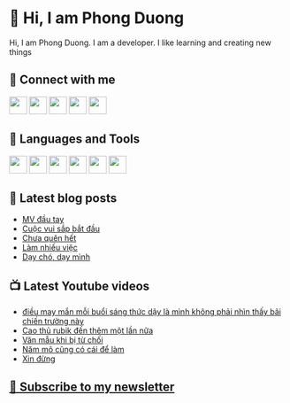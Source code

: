 # 👋 Hi, I am Phong Duong

Hi, I am Phong Duong. I am a developer. I like learning and creating new things

## 🔗 Connect with me
[<img height="32" width="32" src="https://cdn.jsdelivr.net/npm/simple-icons@v3/icons/youtube.svg" />](https://www.youtube.com/channel/UCXykqt3V2-9bYXKWZRcH0rA)
[<img height="32" width="32" src="https://cdn.jsdelivr.net/npm/simple-icons@v3/icons/instagram.svg" />](https://www.instagram.com/phongduonglh)
[<img height="32" width="32" src="https://cdn.jsdelivr.net/npm/simple-icons@v3/icons/twitter.svg" />](https://twitter.com/phongduonglh)
[<img height="32" width="32" src="https://cdn.jsdelivr.net/npm/simple-icons@v3/icons/facebook.svg" />](https://www.facebook.com/phongduonglh)
[<img height="32" width="32" src="https://cdn.jsdelivr.net/npm/simple-icons@v3/icons/linkedin.svg" />](https://www.linkedin.com/in/phongduonglh)

## 🧰 Languages and Tools

[<img height="32" width="32" src="https://cdn.jsdelivr.net/npm/simple-icons@v3/icons/javascript.svg" />](javascript)
[<img height="32" width="32" src="https://cdn.jsdelivr.net/npm/simple-icons@v3/icons/html5.svg" />](html5)
[<img height="32" width="32" src="https://cdn.jsdelivr.net/npm/simple-icons@v3/icons/css3.svg" />](css3)
[<img height="32" width="32" src="https://cdn.jsdelivr.net/npm/simple-icons@v3/icons/node-dot-js.svg" />](nodejs)
[<img height="32" width="32" src="https://cdn.jsdelivr.net/npm/simple-icons@v3/icons/react.svg" />](react)
[<img height="32" width="32" src="https://cdn.jsdelivr.net/npm/simple-icons@v3/icons/vue-dot-js.svg" />](vue)

## 📝 Latest blog posts

<!-- BLOG-POST-LIST:START -->
- [MV đầu tay](https://phongduong.dev/blog/2021/09/mv-dau-tay/)
- [Cuộc vui sắp bắt đầu](https://phongduong.dev/blog/2021/09/cuoc-vui-sap-bat-dau/)
- [Chưa quên hết](https://phongduong.dev/blog/2021/09/chua-quen-het/)
- [Làm nhiều việc](https://phongduong.dev/blog/2021/09/lam-nhieu-viec/)
- [Dạy chó, dạy mình](https://phongduong.dev/blog/2021/09/day-cho-day-minh/)
<!-- BLOG-POST-LIST:END -->

## 📺 Latest Youtube videos

<!-- YOUTUBE-VIDEO-LIST:START -->
- [điều may mắn mỗi buổi sáng thức dậy là mình không phải nhìn thấy bãi chiến trường này](https://www.youtube.com/watch?v=08eU2uB-QiI)
- [Cao thủ rubik đến thêm một lần nữa](https://www.youtube.com/watch?v=1ek2E_HKv2s)
- [Văn mẫu khi bị từ chối](https://www.youtube.com/watch?v=23SLdyefcSI)
- [Năm mô cũng có cái để làm](https://www.youtube.com/watch?v=uBnmgUqM0ok)
- [Xin đừng](https://www.youtube.com/watch?v=2si7Z3jCTic)
<!-- YOUTUBE-VIDEO-LIST:END -->

## [💌 Subscribe to my newsletter](https://koogio.substack.com/)
